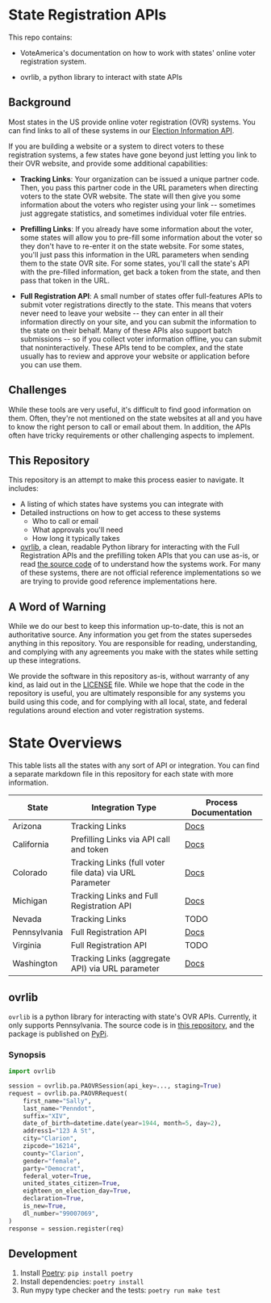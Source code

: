 # State Registration APIs

This repo contains:

- VoteAmerica's documentation on how to work with states' online voter
  registration system.

- ovrlib, a python library to interact with state APIs

## Background

Most states in the US provide online voter registration (OVR) systems. You can
find links to all of these systems in our
[Election Information API](https://docs.voteamerica.com/api/).

If you are building a website or a system to direct voters to these registration
systems, a few states have gone beyond just letting you link to their OVR
website, and provide some additional capabilities:

- **Tracking Links**: Your organization can be issued a unique partner code.
  Then, you pass this partner code in the URL parameters when directing voters
  to the state OVR website. The state will then give you some information about
  the voters who register using your link -- sometimes just aggregate statistics,
  and sometimes individual voter file entries.

- **Prefilling Links**: If you already have some information about the voter,
  some states will allow you to pre-fill some information about the voter so they
  don't have to re-enter it on the state website. For some states, you'll just
  pass this information in the URL parameters when sending them to the state OVR
  site. For some states, you'll call the state's API with the pre-filled
  information, get back a token from the state, and then pass that token in the
  URL.

- **Full Registration API**: A small number of states offer full-features APIs
  to submit voter registrations directly to the state. This means that voters
  never need to leave your website -- they can enter in all their information
  directly on your site, and you can submit the information to the state on their
  behalf. Many of these APIs also support batch submissions -- so if you collect
  voter information offline, you can submit that noninteractively. These APIs
  tend to be complex, and the state usually has to review and approve your
  website or application before you can use them.

## Challenges

While these tools are very useful, it's difficult to find good information on
them. Often, they're not mentioned on the state websites at all and you have
to know the right person to call or email about them. In addition, the APIs
often have tricky requirements or other challenging aspects to implement.

## This Repository

This repository is an attempt to make this process easier to navigate. It
includes:

- A listing of which states have systems you can integrate with
- Detailed instructions on how to get access to these systems
  - Who to call or email
  - What approvals you'll need
  - How long it typically takes
- [ovrlib](#ovrlib), a clean, readable Python library for interacting with the Full Registration
  APIs and the prefilling token APIs that you can use as-is, or read [the source
  code](ovrlib/) of to understand how the systems work. For many of these systems, there
  are not official reference implementations so we are trying to provide good
  reference implementations here.

## A Word of Warning

While we do our best to keep this information up-to-date, this is not an
authoritative source. Any information you get from the states supersedes anything
in this repository. You are responsible for reading, understanding, and complying
with any agreements you make with the states while setting up these integrations.

We provide the software in this repository as-is, without
warranty of any kind, as laid out in the [LICENSE](LICENSE.txt) file. While we hope that
the code in the repository is useful, you are ultimately responsible for any
systems you build using this code, and for complying with all local, state, and
federal regulations around election and voter registration systems.

# State Overviews

This table lists all the states with any sort of API or integration. You can
find a separate markdown file in this repository for each state with more
information.

| State        | Integration Type                                        | Process Documentation |
| ------------ | ------------------------------------------------------- | --------------------- |
| Arizona      | Tracking Links                                          | [Docs][az]            |
| California   | Prefilling Links via API call and token                 | [Docs](CA/README.md)  |
| Colorado     | Tracking Links (full voter file data) via URL Parameter | [Docs](CO/README.md)  |
| Michigan     | Tracking Links and Full Registration API                | [Docs](MI/README.md)  |
| Nevada       | Tracking Links                                          | TODO                  |
| Pennsylvania | Full Registration API                                   | [Docs](PA/README.md)  |
| Virginia     | Full Registration API                                   | TODO                  |
| Washington   | Tracking Links (aggregate API) via URL parameter        | [Docs](WA/README.md)  |

[az]: https://azsos.gov/elections/online-voter-registration-unique-url-program

## ovrlib

`ovrlib` is a python library for interacting with state's OVR APIs.
Currently, it only supports Pennsylvania. The source code is in [this repository](ovrlib/),
and the package is published on [PyPi](https://pypi.org/project/ovrlib/).

### Synopsis

```python
import ovrlib

session = ovrlib.pa.PAOVRSession(api_key=..., staging=True)
request = ovrlib.pa.PAOVRRequest(
    first_name="Sally",
    last_name="Penndot",
    suffix="XIV",
    date_of_birth=datetime.date(year=1944, month=5, day=2),
    address1="123 A St",
    city="Clarion",
    zipcode="16214",
    county="Clarion",
    gender="female",
    party="Democrat",
    federal_voter=True,
    united_states_citizen=True,
    eighteen_on_election_day=True,
    declaration=True,
    is_new=True,
    dl_number="99007069",
)
response = session.register(req)
```

## Development
1. Install [Poetry](https://python-poetry.org/): `pip install poetry`
2. Install dependencies: `poetry install`
3. Run mypy type checker and the tests: `poetry run make test`
